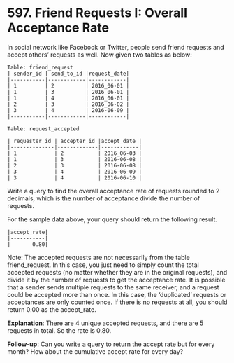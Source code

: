 
# 597. Friend Requests I: Overall Acceptance Rate

In social network like Facebook or Twitter, people send friend requests and accept others’ requests as well. Now given two tables as below:

```
Table: friend_request
| sender_id | send_to_id |request_date|
|-----------|------------|------------|
| 1         | 2          | 2016_06-01 |
| 1         | 3          | 2016_06-01 |
| 1         | 4          | 2016_06-01 |
| 2         | 3          | 2016_06-02 |
| 3         | 4          | 2016-06-09 |
|-----------|------------|------------|

Table: request_accepted

| requester_id | accepter_id |accept_date |
|--------------|-------------|------------|
| 1            | 2           | 2016_06-03 |
| 1            | 3           | 2016-06-08 |
| 2            | 3           | 2016-06-08 |
| 3            | 4           | 2016-06-09 |
| 3            | 4           | 2016-06-10 |

```
Write a query to find the overall acceptance rate of requests rounded to 2 decimals, which is the number of acceptance divide the number of requests.
 
For the sample data above, your query should return the following result.

```
|accept_rate|
|-----------|
|       0.80|
```
Note:
The accepted requests are not necessarily from the table friend_request. In this case, you just need to simply count the total accepted requests (no matter whether they are in the original requests), and divide it by the number of requests to get the acceptance rate.
It is possible that a sender sends multiple requests to the same receiver, and a request could be accepted more than once. In this case, the ‘duplicated’ requests or acceptances are only counted once.
If there is no requests at all, you should return 0.00 as the accept_rate.
 

**Explanation**: There are 4 unique accepted requests, and there are 5 requests in total. So the rate is 0.80.
 
**Follow-up**:
Can you write a query to return the accept rate but for every month?
How about the cumulative accept rate for every day?
